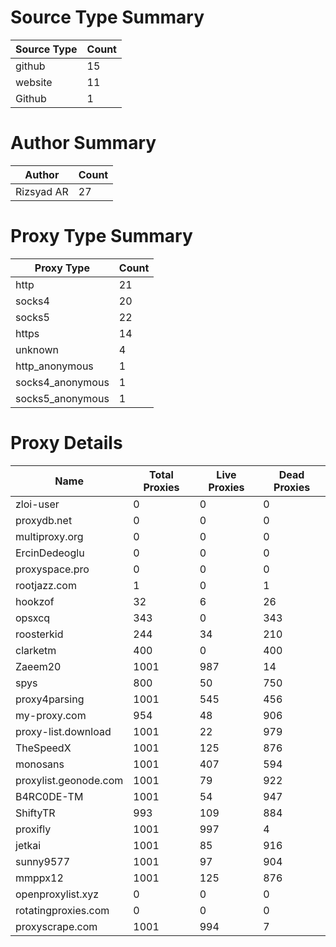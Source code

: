 # Source Type Summary

| Source Type | Count |
|-------------|-------|
| github | 15 |
| website | 11 |
| Github | 1 |


# Author Summary

| Author | Count |
|--------|-------|
| Rizsyad AR | 27 |


# Proxy Type Summary

| Proxy Type | Count |
|------------|-------|
| http | 21 |
| socks4 | 20 |
| socks5 | 22 |
| https | 14 |
| unknown | 4 |
| http_anonymous | 1 |
| socks4_anonymous | 1 |
| socks5_anonymous | 1 |


# Proxy Details

| Name | Total Proxies | Live Proxies | Dead Proxies |
|------|---------------|--------------|---------------|
| zloi-user | 0 | 0 | 0 |
| proxydb.net | 0 | 0 | 0 |
| multiproxy.org | 0 | 0 | 0 |
| ErcinDedeoglu | 0 | 0 | 0 |
| proxyspace.pro | 0 | 0 | 0 |
| rootjazz.com | 1 | 0 | 1 |
| hookzof | 32 | 6 | 26 |
| opsxcq | 343 | 0 | 343 |
| roosterkid | 244 | 34 | 210 |
| clarketm | 400 | 0 | 400 |
| Zaeem20 | 1001 | 987 | 14 |
| spys | 800 | 50 | 750 |
| proxy4parsing | 1001 | 545 | 456 |
| my-proxy.com | 954 | 48 | 906 |
| proxy-list.download | 1001 | 22 | 979 |
| TheSpeedX | 1001 | 125 | 876 |
| monosans | 1001 | 407 | 594 |
| proxylist.geonode.com | 1001 | 79 | 922 |
| B4RC0DE-TM | 1001 | 54 | 947 |
| ShiftyTR | 993 | 109 | 884 |
| proxifly | 1001 | 997 | 4 |
| jetkai | 1001 | 85 | 916 |
| sunny9577 | 1001 | 97 | 904 |
| mmppx12 | 1001 | 125 | 876 |
| openproxylist.xyz | 0 | 0 | 0 |
| rotatingproxies.com | 0 | 0 | 0 |
| proxyscrape.com | 1001 | 994 | 7 |
